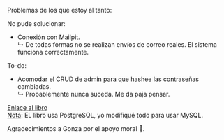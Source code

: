 Problemas de los que estoy al tanto:

No pude solucionar:
  - Conexión con Mailpit. <br/>
↳ De todas formas no se realizan envíos de correo reales. El sistema funciona correctamente.

To-do:
  - Acomodar el CRUD de admin para que hashee las contraseñas cambiadas. <br/>
↳ Probablemente nunca suceda. Me da paja pensar.

<a href="https://symfony.com/doc/6.4/the-fast-track/en/index.html">Enlace al libro</a> <br />
<ins>Nota</ins>: EL libro usa PostgreSQL, yo modifiqué todo para usar MySQL.

Agradecimientos a Gonza por el apoyo moral 🤠.
